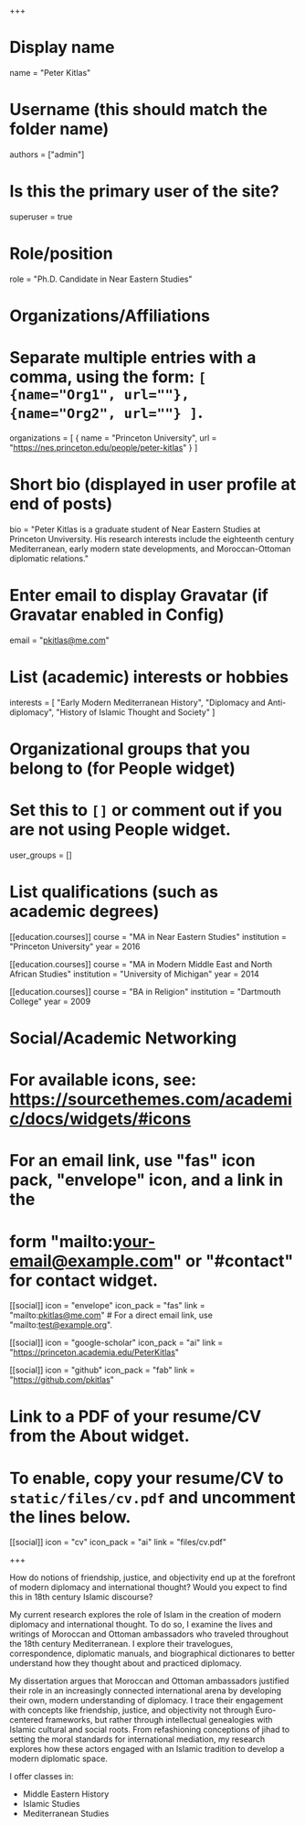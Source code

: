 +++
# Display name
name = "Peter Kitlas"

# Username (this should match the folder name)
authors = ["admin"]

# Is this the primary user of the site?
superuser = true

# Role/position
role = "Ph.D. Candidate in Near Eastern Studies"

# Organizations/Affiliations
#   Separate multiple entries with a comma, using the form: `[ {name="Org1", url=""}, {name="Org2", url=""} ]`.
organizations = [ { name = "Princeton University", url = "https://nes.princeton.edu/people/peter-kitlas" } ]

# Short bio (displayed in user profile at end of posts)
bio = "Peter Kitlas is a graduate student of Near Eastern Studies at Princeton Unviversity. His research interests include the eighteenth century Mediterranean, early modern state developments, and Moroccan-Ottoman diplomatic relations."

# Enter email to display Gravatar (if Gravatar enabled in Config)
email = "pkitlas@me.com"

# List (academic) interests or hobbies
interests = [
  "Early Modern Mediterranean History",
  "Diplomacy and Anti-diplomacy",
  "History of Islamic Thought and Society"
]

# Organizational groups that you belong to (for People widget)
#   Set this to `[]` or comment out if you are not using People widget.
user_groups = []

# List qualifications (such as academic degrees)
[[education.courses]]
  course = "MA in Near Eastern Studies"
  institution = "Princeton University"
  year = 2016

[[education.courses]]
  course = "MA in Modern Middle East and North African Studies"
  institution = "University of Michigan"
  year = 2014

[[education.courses]]
  course = "BA in Religion"
  institution = "Dartmouth College"
  year = 2009

# Social/Academic Networking
# For available icons, see: https://sourcethemes.com/academic/docs/widgets/#icons
#   For an email link, use "fas" icon pack, "envelope" icon, and a link in the
#   form "mailto:your-email@example.com" or "#contact" for contact widget.

[[social]]
  icon = "envelope"
  icon_pack = "fas"
  link = "mailto:pkitlas@me.com"  # For a direct email link, use "mailto:test@example.org".

[[social]]
  icon = "google-scholar"
  icon_pack = "ai"
  link = "https://princeton.academia.edu/PeterKitlas"

[[social]]
  icon = "github"
  icon_pack = "fab"
  link = "https://github.com/pkitlas"

# Link to a PDF of your resume/CV from the About widget.
# To enable, copy your resume/CV to `static/files/cv.pdf` and uncomment the lines below.
[[social]]
   icon = "cv"
   icon_pack = "ai"
   link = "files/cv.pdf"

+++

How do notions of friendship, justice, and objectivity end up at the forefront of modern diplomacy and international thought? Would you expect to find this in 18th century Islamic discourse?

My current research explores the role of Islam in the creation of modern diplomacy and international thought. To do so, I examine the lives and writings of Moroccan and Ottoman ambassadors who traveled throughout the 18th century Mediterranean. I explore their travelogues, correspondence, diplomatic manuals, and biographical dictionares to better understand how they thought about and practiced diplomacy.

My dissertation argues that Moroccan and Ottoman ambassadors justified their role in an increasingly connected international arena by developing their own, modern understanding of diplomacy. I trace their engagement with concepts like friendship, justice, and objectivity not through Euro-centered frameworks, but rather through intellectual genealogies with Islamic cultural and social roots. From refashioning conceptions of jihad to setting the moral standards for international mediation, my research explores how these actors engaged with an Islamic tradition to develop a modern diplomatic space.

I offer classes in:

- Middle Eastern History
- Islamic Studies
- Mediterranean Studies

